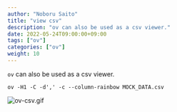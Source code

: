 ```yaml
---
author: "Noboru Saito"
title: "view csv"
description: "ov can also be used as a csv viewer."
date: 2022-05-24T09:00:00+09:00
tags: ["ov"]
categories: ["ov"]
weight: 10
---
```


`ov` can also be used as a csv viewer.

```console
ov -H1 -C -d',' -c --column-rainbow MOCK_DATA.csv
```

![ov-csv.gif](/ov/ov-csv.gif)
